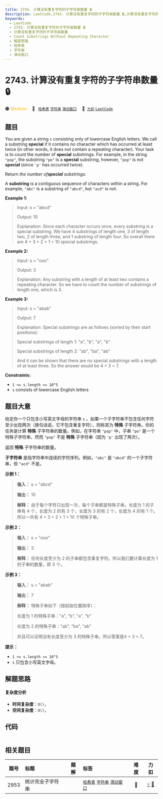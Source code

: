 ```yaml
---
title: 2743. 计算没有重复字符的子字符串数量 🔒
description: LeetCode,2743. 计算没有重复字符的子字符串数量 🔒,计算没有重复字符的子字符串数量,Count Substrings Without Repeating Character,解题思路,哈希表,字符串,滑动窗口
keywords:
  - LeetCode
  - 2743. 计算没有重复字符的子字符串数量 🔒
  - 计算没有重复字符的子字符串数量
  - Count Substrings Without Repeating Character
  - 解题思路
  - 哈希表
  - 字符串
  - 滑动窗口
---
```


# 2743. 计算没有重复字符的子字符串数量 🔒

🟠 <font color=#ffb800>Medium</font>&emsp; 🔖&ensp; [`哈希表`](/tag/hash-table.md) [`字符串`](/tag/string.md) [`滑动窗口`](/tag/sliding-window.md)&emsp; 🔗&ensp;[`力扣`](https://leetcode.cn/problems/count-substrings-without-repeating-character) [`LeetCode`](https://leetcode.com/problems/count-substrings-without-repeating-character)

## 题目

You are given a string `s` consisting only of lowercase English letters. We
call a substring **special** if it contains no character which has occurred at
least twice (in other words, it does not contain a repeating character). Your
task is to count the number of **special** substrings. For example, in the
string `"pop"`, the substring `"po"` is a **special** substring, however,
`"pop"` is not **special** (since `'p'` has occurred twice).

Return _the number of**special** substrings._

A **substring** is a contiguous sequence of characters within a string. For
example, `"abc"` is a substring of `"abcd"`, but `"acd"` is not.



**Example 1:**

> Input: s = "abcd"
> 
> Output: 10
> 
> Explanation: Since each character occurs once, every substring is a special substring. We have 4 substrings of length one, 3 of length two, 2 of length three, and 1 substring of length four. So overall there are 4 + 3 + 2 + 1 = 10 special substrings.

**Example 2:**

> Input: s = "ooo"
> 
> Output: 3
> 
> Explanation: Any substring with a length of at least two contains a repeating character. So we have to count the number of substrings of length one, which is 3.

**Example 3:**

> Input: s = "abab"
> 
> Output: 7
> 
> Explanation: Special substrings are as follows (sorted by their start positions):
> 
> Special substrings of length 1: "a", "b", "a", "b"
> 
> Special substrings of length 2: "ab", "ba", "ab"
> 
> And it can be shown that there are no special substrings with a length of at least three. So the answer would be 4 + 3 = 7.



**Constraints:**

  * `1 <= s.length <= 10^5`
  * `s` consists of lowercase English letters


## 题目大意

给定你一个只包含小写英文字母的字符串 `s` 。如果一个子字符串不包含任何字符至少出现两次（换句话说，它不包含重复字符），则称其为 **特殊**
子字符串。你的任务是计算 **特殊** 子字符串的数量。例如，在字符串 `"pop"` 中，子串 `"po"` 是一个特殊子字符串，然而 `"pop"`
不是 **特殊** 子字符串（因为 `'p'` 出现了两次）。

返回 **特殊** 子字符串的数量。

**子字符串** 是指字符串中连续的字符序列。例如，`"abc"` 是 `"abcd"` 的一个子字符串，但 `"acd"` 不是。



**示例 1：**

> 
> 
> 
> 
> 
> **输入：** s = "abcd"
> 
> **输出：** 10
> 
> **解释：** 由于每个字符只出现一次，每个子串都是特殊子串。长度为 1 的子串有 4 个，长度为 2 的有 3 个，长度为 3 的有 2 个，长度为 4 的有 1 个。所以一共有 4 + 3 + 2 + 1 = 10 个特殊子串。
> 
> 

**示例 2：**

> 
> 
> 
> 
> 
> **输入：** s = "ooo"
> 
> **输出：** 3
> 
> **解释：** 任何长度至少为 2 的子串都包含重复字符。所以我们要计算长度为 1 的子串的数量，即 3 个。
> 
> 

**示例 3：**

> 
> 
> 
> 
> 
> **输入：** s = "abab"
> 
> **输出：** 7
> 
> **解释：** 特殊子串如下（按起始位置排序）： 
> 
> 长度为 1 的特殊子串："a", "b", "a", "b" 
> 
> 长度为 2 的特殊子串："ab", "ba", "ab" 
> 
> 并且可以证明没有长度至少为 3 的特殊子串。所以答案是4 + 3 = 7。



**提示：**

  * `1 <= s.length <= 10^5`
  * `s` 只包含小写英文字母。


## 解题思路

#### 复杂度分析

- **时间复杂度**：`O()`，
- **空间复杂度**：`O()`，

## 代码

```javascript

```

## 相关题目

<!-- prettier-ignore -->
| 题号 | 标题 | 题解 | 标签 | 难度 | 力扣 |
| :------: | :------ | :------: | :------ | :------: | :------: |
| 2953 | 统计完全子字符串 |  |  [`哈希表`](/tag/hash-table.md) [`字符串`](/tag/string.md) [`滑动窗口`](/tag/sliding-window.md) | 🔴 | [🀄️](https://leetcode.cn/problems/count-complete-substrings) [🔗](https://leetcode.com/problems/count-complete-substrings) |
